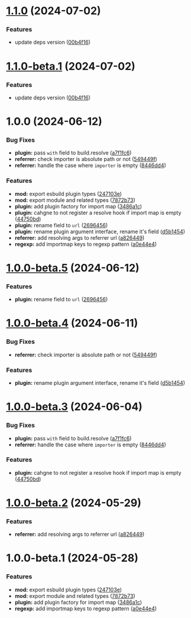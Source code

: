 # [1.1.0](https://github.com/TomokiMiyauci/esbuild-import-map/compare/1.0.0...1.1.0) (2024-07-02)


### Features

* update deps version ([00b4f16](https://github.com/TomokiMiyauci/esbuild-import-map/commit/00b4f169dbdf5e1a87fb39778e5c5e902e995f5e))

# [1.1.0-beta.1](https://github.com/TomokiMiyauci/esbuild-import-map/compare/1.0.0...1.1.0-beta.1) (2024-07-02)


### Features

* update deps version ([00b4f16](https://github.com/TomokiMiyauci/esbuild-import-map/commit/00b4f169dbdf5e1a87fb39778e5c5e902e995f5e))

# 1.0.0 (2024-06-12)


### Bug Fixes

* **plugin:** pass `with` field to build.resolve ([a7f1fc6](https://github.com/TomokiMiyauci/esbuild-import-map/commit/a7f1fc6e1d0536f2b5ba5d309c9fb8aa4c895047))
* **referrer:** check importer is absolute path or not ([549449f](https://github.com/TomokiMiyauci/esbuild-import-map/commit/549449f6fe5e7d97fe2b7cc9c25f365af1e0e703))
* **referrer:** handle the case where `importer` is empty ([8446dd4](https://github.com/TomokiMiyauci/esbuild-import-map/commit/8446dd4f3d56643677ef6122deb676ab944d6141))


### Features

* **mod:** export esbuild plugin types ([247103e](https://github.com/TomokiMiyauci/esbuild-import-map/commit/247103e9c269da8e6245256eb5375fce9d8abb31))
* **mod:** export module and related types ([7872b73](https://github.com/TomokiMiyauci/esbuild-import-map/commit/7872b730c17039fdf00f667a346fbd239481ec14))
* **plugin:** add plugin factory for import map ([3486a1c](https://github.com/TomokiMiyauci/esbuild-import-map/commit/3486a1c1c258a0a127a626c43272337c7bac4c2a))
* **plugin:** cahgne to not register a resolve hook if import map is empty ([44750bd](https://github.com/TomokiMiyauci/esbuild-import-map/commit/44750bd3c370bc3125a055183756ec027f55fed2))
* **plugin:** rename field to `url` ([2696456](https://github.com/TomokiMiyauci/esbuild-import-map/commit/26964569a73a843ff0c5426f70968dd1a3d08af9))
* **plugin:** rename plugin argument interface, rename it's field ([d5b1454](https://github.com/TomokiMiyauci/esbuild-import-map/commit/d5b145442a207e22351929f296a5faaaf082e572))
* **referrer:** add resolving args to referrer url ([a826449](https://github.com/TomokiMiyauci/esbuild-import-map/commit/a8264492ce6c144aa9b5da571034c7b31db38e28))
* **regexp:** add importmap keys to regexp pattern ([a0e44e4](https://github.com/TomokiMiyauci/esbuild-import-map/commit/a0e44e467fc88358b45d070bbfd535e5d844e589))

# [1.0.0-beta.5](https://github.com/TomokiMiyauci/esbuild-import-map/compare/1.0.0-beta.4...1.0.0-beta.5) (2024-06-12)


### Features

* **plugin:** rename field to `url` ([2696456](https://github.com/TomokiMiyauci/esbuild-import-map/commit/26964569a73a843ff0c5426f70968dd1a3d08af9))

# [1.0.0-beta.4](https://github.com/TomokiMiyauci/esbuild-import-map/compare/1.0.0-beta.3...1.0.0-beta.4) (2024-06-11)


### Bug Fixes

* **referrer:** check importer is absolute path or not ([549449f](https://github.com/TomokiMiyauci/esbuild-import-map/commit/549449f6fe5e7d97fe2b7cc9c25f365af1e0e703))


### Features

* **plugin:** rename plugin argument interface, rename it's field ([d5b1454](https://github.com/TomokiMiyauci/esbuild-import-map/commit/d5b145442a207e22351929f296a5faaaf082e572))

# [1.0.0-beta.3](https://github.com/TomokiMiyauci/esbuild-import-map/compare/1.0.0-beta.2...1.0.0-beta.3) (2024-06-04)


### Bug Fixes

* **plugin:** pass `with` field to build.resolve ([a7f1fc6](https://github.com/TomokiMiyauci/esbuild-import-map/commit/a7f1fc6e1d0536f2b5ba5d309c9fb8aa4c895047))
* **referrer:** handle the case where `importer` is empty ([8446dd4](https://github.com/TomokiMiyauci/esbuild-import-map/commit/8446dd4f3d56643677ef6122deb676ab944d6141))


### Features

* **plugin:** cahgne to not register a resolve hook if import map is empty ([44750bd](https://github.com/TomokiMiyauci/esbuild-import-map/commit/44750bd3c370bc3125a055183756ec027f55fed2))

# [1.0.0-beta.2](https://github.com/TomokiMiyauci/esbuild-import-map/compare/1.0.0-beta.1...1.0.0-beta.2) (2024-05-29)


### Features

* **referrer:** add resolving args to referrer url ([a826449](https://github.com/TomokiMiyauci/esbuild-import-map/commit/a8264492ce6c144aa9b5da571034c7b31db38e28))

# 1.0.0-beta.1 (2024-05-28)


### Features

* **mod:** export esbuild plugin types ([247103e](https://github.com/TomokiMiyauci/esbuild-import-map/commit/247103e9c269da8e6245256eb5375fce9d8abb31))
* **mod:** export module and related types ([7872b73](https://github.com/TomokiMiyauci/esbuild-import-map/commit/7872b730c17039fdf00f667a346fbd239481ec14))
* **plugin:** add plugin factory for import map ([3486a1c](https://github.com/TomokiMiyauci/esbuild-import-map/commit/3486a1c1c258a0a127a626c43272337c7bac4c2a))
* **regexp:** add importmap keys to regexp pattern ([a0e44e4](https://github.com/TomokiMiyauci/esbuild-import-map/commit/a0e44e467fc88358b45d070bbfd535e5d844e589))
